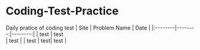 # Coding-Test-Practice
Daily pratice of coding test 
| Site | Problem Name | Date |
|:--------|--------:|--------:|
| test | test<br> | test |
| test | test| test |
